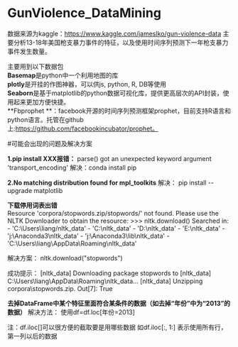 # GunViolence_DataMining

数据来源为kaggle：https://www.kaggle.com/jameslko/gun-violence-data
主要分析13-18年美国枪支暴力事件的特征，以及使用时间序列预测下一年枪支暴力事件发生数量。

主要用到以下数据包  
**Basemap**是python中一个利用地图的库  
**plotly**是开挂的作图神器，可以供js, python, R, DB等使用  
**Seaborn**是基于matplotlib的python数据可视化库，提供更高层次的API封装，使用起来更加方便快捷。  
**Fbprophet **：facebook开源的时间序列预测框架prophet，目前支持R语言和python语言。托管在github上:https://github.com/facebookincubator/prophet。

  
#可能会出现的问题及解决方案 
  
**1.pip install XXX报错：**
parse() got an unexpected keyword argument 'transport_encoding'
解决：conda install pip

**2.No matching distribution found for  mpl_toolkits**
解决：
pip install --upgrade matplotlib
  
**下载停用词表出错**  
Resource 'corpora/stopwords.zip/stopwords/' not found.  Please
  use the NLTK Downloader to obtain the resource:  >>>
  nltk.download()
  Searched in:
    - 'C:\\Users\\liang/nltk_data'
    - 'C:\\nltk_data'
    - 'D:\\nltk_data'
    - 'E:\\nltk_data'
    - 'j:\\Anaconda3\\nltk_data'
    - 'j:\\Anaconda3\\lib\\nltk_data'
    - 'C:\\Users\\liang\\AppData\\Roaming\\nltk_data'

解决方案：
nltk.download("stopwords")

成功提示：
[nltk_data] Downloading package stopwords to
[nltk_data]     C:\Users\liang\AppData\Roaming\nltk_data...
[nltk_data]   Unzipping corpora\stopwords.zip.
Out[7]:
True

**去掉DataFrame中某个特征里面符合某条件的数据（如去掉“年份”中为“2013”的数据）**
解决方法：
使用df=df.loc[年份=2013]

注：df.iloc[]可以很方便的截取要是用哪些数据
如df.iloc[:, 1:] 表示使用所有行，第一列以后的数据


